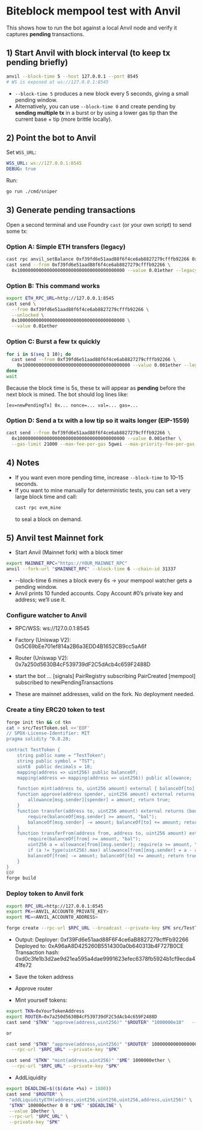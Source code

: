 # Biteblock mempool test with Anvil

This shows how to run the bot against a local Anvil node and verify it captures **pending** transactions.

## 1) Start Anvil with block interval (to keep tx pending briefly)

```bash
anvil --block-time 5 --host 127.0.0.1 --port 8545
# WS is exposed at ws://127.0.0.1:8545
```

- `--block-time 5` produces a new block every 5 seconds, giving a small pending window.
- Alternatively, you can use `--block-time 0` and create pending by **sending multiple tx** in a burst or by using a lower gas tip than the current base + tip (more brittle locally).

## 2) Point the bot to Anvil

Set `WSS_URL`:
```yaml
WSS_URL: ws://127.0.0.1:8545
DEBUG: true
```

Run:
```bash
go run ./cmd/sniper
```

## 3) Generate pending transactions

Open a second terminal and use Foundry `cast` (or your own script) to send some tx:

### Option A: Simple ETH transfers (legacy)
```bash
cast rpc anvil_setBalance 0xf39fd6e51aad88f6f4ce6ab8827279cfffb92266 0x21e19e0c9bab2400000
cast send --from 0xf39fd6e51aad88f6f4ce6ab8827279cfffb92266 \
  0x1000000000000000000000000000000000000000 --value 0.01ether --legacy --gas-price 1
```

### Option B: This command works
```bash
export ETH_RPC_URL=http://127.0.0.1:8545
cast send \
  --from 0xf39fd6e51aad88f6f4ce6ab8827279cfffb92266 \
  --unlocked \
  0x1000000000000000000000000000000000000000 \
  --value 0.01ether
```

### Option C: Burst a few tx quickly
```bash
for i in $(seq 1 10); do
  cast send --from 0xf39fd6e51aad88f6f4ce6ab8827279cfffb92266 \
    0x1000000000000000000000000000000000000000 --value 0.001ether --legacy --gas-price 1 &
done
wait
```

Because the block time is 5s, these tx will appear as **pending** before the next block is mined. The bot should log lines like:
```
[ev=newPendingTx] 0x... nonce=... val=... gas=...
```

### Option D: Send a tx with a low tip so it waits longer (EIP-1559)
```bash
cast send --from 0xf39fd6e51aad88f6f4ce6ab8827279cfffb92266 \
  0x1000000000000000000000000000000000000000 --value 0.001ether \
  --gas-limit 21000 --max-fee-per-gas 5gwei --max-priority-fee-per-gas 1gwei
```

## 4) Notes
- If you want even more pending time, increase `--block-time` to 10–15 seconds.
- If you want to mine manually for deterministic tests, you can set a very large block time and call:
  ```bash
  cast rpc evm_mine
  ```
  to seal a block on demand.

## 5) Anvil test Mainnet fork 
- Start Anvil (Mainnet fork) with a block timer 
```bash
export MAINNET_RPC="https://YOUR_MAINNET_RPC"
anvil --fork-url "$MAINNET_RPC" --block-time 6 --chain-id 31337
```

- --block-time 6 mines a block every 6s → your mempool watcher gets a pending window.
- Anvil prints 10 funded accounts. Copy Account #0’s private key and address; we’ll use it.

### Configure watcher to Anvil
- RPC/WSS: ws://127.0.0.1:8545
- Factory (Uniswap V2): 0x5C69bEe701ef814a2B6a3EDD4B1652CB9cc5aA6f
- Router (Uniswap V2): 0x7a250d5630B4cF539739dF2C5dAcb4c659F2488D
- start the bot 
...
[signals] PairRegistry subscribing PairCreated
[mempool] subscribed to newPendingTransactions

- These are mainnet addresses, valid on the fork. No deployment needed.

### Create a tiny ERC20 token to test 

```bash
forge init tkn && cd tkn
cat > src/TestToken.sol <<'EOF'
// SPDX-License-Identifier: MIT
pragma solidity ^0.8.20;

contract TestToken {
    string public name = "TestToken";
    string public symbol = "TST";
    uint8  public decimals = 18;
    mapping(address => uint256) public balanceOf;
    mapping(address => mapping(address => uint256)) public allowance;

    function mint(address to, uint256 amount) external { balanceOf[to] += amount; }
    function approve(address spender, uint256 amount) external returns (bool) {
        allowance[msg.sender][spender] = amount; return true;
    }
    function transfer(address to, uint256 amount) external returns (bool) {
        require(balanceOf[msg.sender] >= amount, "bal");
        balanceOf[msg.sender] -= amount; balanceOf[to] += amount; return true;
    }
    function transferFrom(address from, address to, uint256 amount) external returns (bool) {
        require(balanceOf[from] >= amount, "bal");
        uint256 a = allowance[from][msg.sender]; require(a >= amount, "allow");
        if (a != type(uint256).max) allowance[from][msg.sender] = a - amount;
        balanceOf[from] -= amount; balanceOf[to] += amount; return true;
    }
}
EOF
forge build
```
### Deploy token to Anvil fork 

```bash
export RPC_URL=http://127.0.0.1:8545
export PK=<ANVIL_ACCOUNT0_PRIVATE_KEY>
export ME=<ANVIL_ACCOUNT0_ADDRESS>

forge create --rpc-url $RPC_URL --broadcast --private-key $PK src/TestToken.sol:TestToken
```
- Output: Deployer: 0xf39Fd6e51aad88F6F4ce6aB8827279cffFb92266
          Deployed to: 0xA96aA8D425260B5514300a0b640313b4F727B0CE
          Transaction hash: 0xd0c3fe1b3d2ae9d21ea595a4dae9991623efec6378fb5924b1cf9ecda441fe72  
          
- Save the token address
- Approve router
- Mint yourself tokens:

```bash
export TKN=0xYourTokenAddress
export ROUTER=0x7a250d5630B4cF539739dF2C5dAcb4c659F2488D
cast send "$TKN" "approve(address,uint256)" "$ROUTER" "1000000e18"   --rpc-url "$RPC_URL" --private-key "$PK"

or

cast send "$TKN" "approve(address,uint256)" "$ROUTER" 1000000000000000000000000 \
  --rpc-url "$RPC_URL" --private-key "$PK"

cast send "$TKN" "mint(address,uint256)" "$ME" 1000000ether \
  --rpc-url "$RPC_URL" --private-key "$PK"
```

- AddLiquidity 

```bash
export DEADLINE=$(($(date +%s) + 1800))
cast send "$ROUTER" \
 "addLiquidityETH(address,uint256,uint256,uint256,address,uint256)" \
 "$TKN" 100000ether 0 0 "$ME" "$DEADLINE" \
 --value 10ether \
 --rpc-url "$RPC_URL" \
 --private-key "$PK"
```

